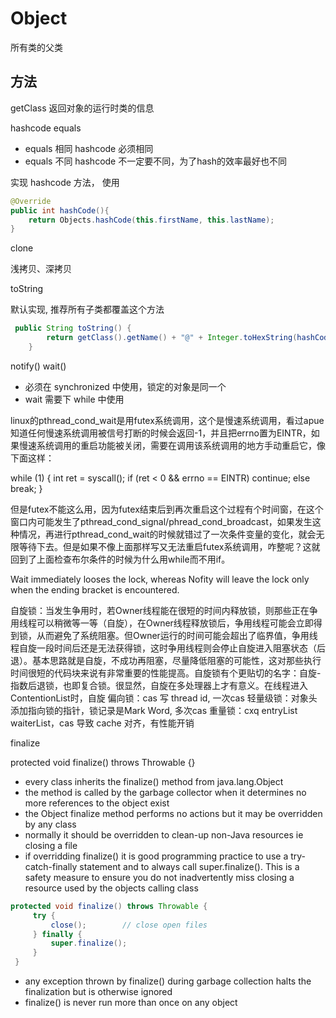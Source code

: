 # Object

所有类的父类

## 方法

getClass 返回对象的运行时类的信息

hashcode equals

- equals 相同 hashcode 必须相同
- equals 不同 hashcode 不一定要不同，为了hash的效率最好也不同

实现 hashcode 方法， 使用

``` Java
@Override
public int hashCode(){
    return Objects.hashCode(this.firstName, this.lastName);
}
```

clone

浅拷贝、深拷贝

toString

默认实现, 推荐所有子类都覆盖这个方法

``` Java
 public String toString() {
        return getClass().getName() + "@" + Integer.toHexString(hashCode());
    }
```

notify()  wait()

- 必须在 synchronized 中使用，锁定的对象是同一个
- wait 需要下 while 中使用

linux的pthread_cond_wait是用futex系统调用，这个是慢速系统调用，看过apue知道任何慢速系统调用被信号打断的时候会返回-1，并且把errno置为EINTR，如果慢速系统调用的重启功能被关闭，需要在调用该系统调用的地方手动重启它，像下面这样：

while (1) {
    int ret = syscall();
    if (ret < 0 && errno == EINTR)
        continue;
    else
        break;
}

但是futex不能这么用，因为futex结束后到再次重启这个过程有个时间窗，在这个窗口内可能发生了pthread_cond_signal/phread_cond_broadcast，如果发生这种情况，再进行pthread_cond_wait的时候就错过了一次条件变量的变化，就会无限等待下去。但是如果不像上面那样写又无法重启futex系统调用，咋整呢？这就回到了上面检查布尔条件的时候为什么用while而不用if。

Wait immediately looses the lock, whereas Nofity will leave the lock only when the ending bracket is encountered.

自旋锁：当发生争用时，若Owner线程能在很短的时间内释放锁，则那些正在争用线程可以稍微等一等（自旋），在Owner线程释放锁后，争用线程可能会立即得到锁，从而避免了系统阻塞。但Owner运行的时间可能会超出了临界值，争用线程自旋一段时间后还是无法获得锁，这时争用线程则会停止自旋进入阻塞状态（后退）。基本思路就是自旋，不成功再阻塞，尽量降低阻塞的可能性，这对那些执行时间很短的代码块来说有非常重要的性能提高。自旋锁有个更贴切的名字：自旋-指数后退锁，也即复合锁。很显然，自旋在多处理器上才有意义。在线程进入ContentionList时，自旋
偏向锁：cas 写 thread id, 一次cas
轻量级锁：对象头添加指向锁的指针，锁记录是Mark Word, 多次cas
重量锁：cxq entryList waiterList，cas 导致 cache 对齐，有性能开销

finalize

protected void finalize() throws Throwable {}
- every class inherits the finalize() method from java.lang.Object
- the method is called by the garbage collector when it determines no more references to the object exist
- the Object finalize method performs no actions but it may be overridden by any class
- normally it should be overridden to clean-up non-Java resources ie closing a file
- if overridding finalize() it is good programming practice to use a try-catch-finally statement and to always call super.finalize(). This is a safety measure to ensure you do not inadvertently miss closing a resource used by the objects calling class

``` Java
protected void finalize() throws Throwable {
     try {
         close();        // close open files
     } finally {
         super.finalize();
     }
 }
 ```

- any exception thrown by finalize() during garbage collection halts the finalization but is otherwise ignored
- finalize() is never run more than once on any object